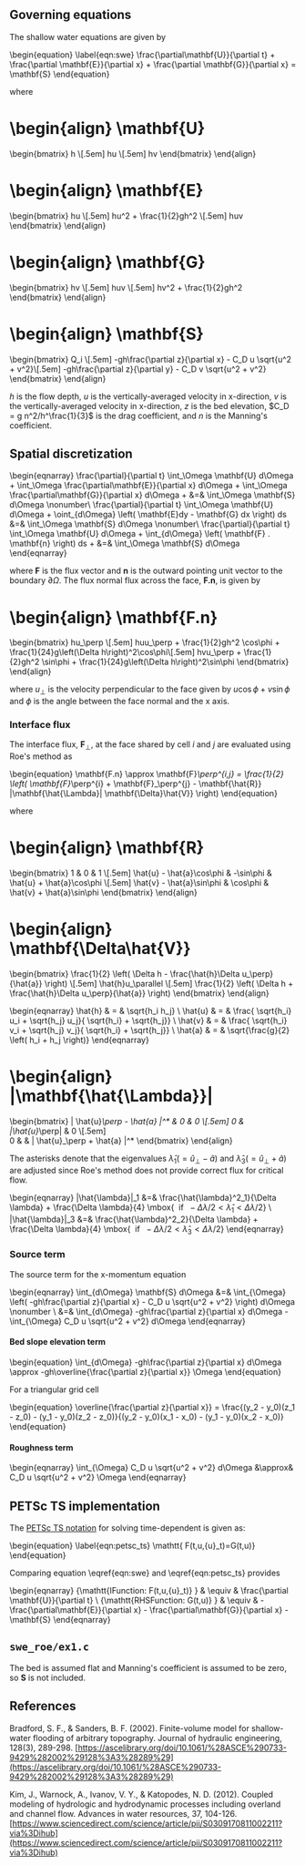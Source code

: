 

## Governing equations

The shallow water equations are given by

\begin{equation}
\label{eqn:swe}
\frac{\partial\mathbf{U}}{\partial t} + \frac{\partial \mathbf{E}}{\partial x} + \frac{\partial \mathbf{G}}{\partial x} = \mathbf{S}
\end{equation}

where 

\begin{align}
  \mathbf{U}
  =
  \begin{bmatrix}
  h \\[.5em]
  hu \\[.5em]
  hv
  \end{bmatrix}
\end{align}

\begin{align}
  \mathbf{E}
  =
  \begin{bmatrix}
  hu \\[.5em]
  hu^2 + \frac{1}{2}gh^2 \\[.5em]
  huv
  \end{bmatrix}
\end{align}

\begin{align}
  \mathbf{G}
  =
  \begin{bmatrix}
  hv \\[.5em]
  huv \\[.5em]
  hv^2 + \frac{1}{2}gh^2
  \end{bmatrix}
\end{align}

\begin{align}
  \mathbf{S}
  =
  \begin{bmatrix}
  Q_i \\[.5em]
  -gh\frac{\partial z}{\partial x} - C_D u \sqrt{u^2 + v^2}\\[.5em]
  -gh\frac{\partial z}{\partial y} - C_D v \sqrt{u^2 + v^2}
  \end{bmatrix}
\end{align}

$h$ is the flow depth,
$u$ is the vertically-averaged velocity in x-direction,
$v$ is the vertically-averaged velocity in x-direction,
$z$ is the bed elevation,
$C_D = g n^2/h^\frac{1}{3}$ is the drag coefficient, and
$n$ is the Manning's coefficient.

## Spatial discretization

\begin{eqnarray}
\frac{\partial}{\partial t} \int_\Omega \mathbf{U} d\Omega + 
\int_\Omega \frac{\partial\mathbf{E}}{\partial x}  d\Omega + 
\int_\Omega \frac{\partial\mathbf{G}}{\partial x}  d\Omega +  &=&
\int_\Omega \mathbf{S} d\Omega \nonumber\\
\frac{\partial}{\partial t} \int_\Omega \mathbf{U} d\Omega + 
\oint_{d\Omega} \left( \mathbf{E}dy  - \mathbf{G} dx \right) ds &=&
\int_\Omega \mathbf{S} d\Omega \nonumber\\
 \frac{\partial}{\partial t} \int_\Omega \mathbf{U} d\Omega + 
\int_{d\Omega} \left( \mathbf{F} . \mathbf{n} \right) ds +  &=&
\int_\Omega \mathbf{S} d\Omega
\end{eqnarray}

where $\mathbf{F}$ is the flux vector and
$\mathbf{n}$ is the outward pointing unit vector to the boundary $\partial\Omega$. 
The flux normal flux across the face, $\mathbf{F.n}$, is given by

\begin{align}
  \mathbf{F.n}
  =
  \begin{bmatrix}
  hu_\perp  \\[.5em]
  huu_\perp + \frac{1}{2}gh^2 \cos\phi + \frac{1}{24}g\left(\Delta h\right)^2\cos\phi\\[.5em]
  hvu_\perp + \frac{1}{2}gh^2 \sin\phi + \frac{1}{24}g\left(\Delta h\right)^2\sin\phi
  \end{bmatrix}
\end{align}

where $u_\perp$ is the velocity perpendicular to the face given by $u \cos\phi + v \sin\phi$ and
$\phi$ is the angle between the face normal and the x axis.


### Interface flux
The interface flux, $\mathbf{F}_\perp$, at the face shared by cell $i$ and $j$ are evaluated using Roe's method as 

\begin{equation}
\mathbf{F.n} \approx \mathbf{F}_\perp^{i,j} =
\frac{1}{2} \left( \mathbf{F}_\perp^{i} + \mathbf{F}_\perp^{j} - \mathbf{\hat{R}} |\mathbf{\hat{\Lambda}| \mathbf{\Delta}\hat{V}} \right)
\end{equation}

where

\begin{align}
  \mathbf{R}
  =
  \begin{bmatrix}
  1 & 0 & 1  \\[.5em]
  \hat{u} - \hat{a}\cos\phi & -\sin\phi & \hat{u} + \hat{a}\cos\phi  \\[.5em]
  \hat{v} - \hat{a}\sin\phi &  \cos\phi & \hat{v} + \hat{a}\sin\phi
  \end{bmatrix}
\end{align}

\begin{align}
  \mathbf{\Delta\hat{V}}
  =
  \begin{bmatrix}
  \frac{1}{2} \left( \Delta h - \frac{\hat{h}\Delta u_\perp}{\hat{a}} \right) \\[.5em]
  \hat{h}u_\parallel \\[.5em]
  \frac{1}{2} \left( \Delta h + \frac{\hat{h}\Delta u_\perp}{\hat{a}} \right)
  \end{bmatrix}
\end{align}

\begin{eqnarray}
  \hat{h} & = & \sqrt{h_i h_j} \\
  \hat{u} & = & \frac{ \sqrt{h_i} u_i + \sqrt{h_j} u_j}{ \sqrt{h_i} + \sqrt{h_j}} \\
  \hat{v} & = & \frac{ \sqrt{h_i} v_i + \sqrt{h_j} v_j}{ \sqrt{h_i} + \sqrt{h_j}} \\
  \hat{a} & = & \sqrt{\frac{g}{2} \left( h_i + h_j \right)}
\end{eqnarray}

\begin{align}
  |\mathbf{\hat{\Lambda}}|
  =
  \begin{bmatrix}
  | \hat{u}_\perp - \hat{a} |^* & 0 & 0  \\[.5em]
  0                                     & |\hat{u}_\perp| & 0 \\[.5em]  
  0                                     &                         & | \hat{u}_\perp + \hat{a} |^* 
  \end{bmatrix}
\end{align}

The asterisks denote that the eigenvalues 
$\hat{\lambda}_1 (= \hat{u}_\perp - \hat{a} )$ and
$\hat{\lambda}_3 (= \hat{u}_\perp + \hat{a})$ 
are adjusted since Roe's method does not provide correct flux for critical flow.

\begin{eqnarray}
  |\hat{\lambda}|_1 &=& \frac{\hat{\lambda}^2_1}{\Delta \lambda} + \frac{\Delta \lambda}{4} \mbox{$~$ if $~ -\Delta \lambda/2 < \hat{\lambda}_1 < \Delta \lambda/2$} \\
  |\hat{\lambda}|_3 &=& \frac{\hat{\lambda}^2_2}{\Delta \lambda} + \frac{\Delta \lambda}{4} \mbox{$~$ if $~ -\Delta \lambda/2 < \hat{\lambda}_3 < \Delta \lambda/2$}
\end{eqnarray}
 
### Source term

The source term for the x-momentum equation

\begin{eqnarray}
\int_{d\Omega} \mathbf{S} d\Omega &=& \int_{\Omega} \left( -gh\frac{\partial z}{\partial x} - C_D u \sqrt{u^2 + v^2} \right) d\Omega \nonumber \\
&=& \int_{d\Omega}  -gh\frac{\partial z}{\partial x} d\Omega - \int_{\Omega} C_D u \sqrt{u^2 + v^2}  d\Omega 
\end{eqnarray}

#### Bed slope elevation term

\begin{equation}
\int_{d\Omega}  -gh\frac{\partial z}{\partial x} d\Omega \approx -gh\overline{\frac{\partial z}{\partial x}} \Omega
\end{equation}

For a triangular grid cell

\begin{equation}
\overline{\frac{\partial z}{\partial x}}  = \frac{(y_2 - y_0)(z_1 - z_0) - (y_1 - y_0)(z_2 - z_0)}{(y_2 - y_0)(x_1 - x_0) - (y_1 - y_0)(x_2 - x_0)}
\end{equation}

#### Roughness term

\begin{eqnarray}
\int_{\Omega} C_D u \sqrt{u^2 + v^2}  d\Omega  &\approx& C_D u \sqrt{u^2 + v^2} \Omega
\end{eqnarray}

## PETSc TS implementation

The [PETSc TS notation](https://petsc.org/release/docs/manual/ts/) for solving time-dependent is given as:

\begin{equation}
\label{eqn:petsc_ts}
\mathtt{ F(t,u,{u}_t)=G(t,u)}
\end{equation}

Comparing equation \eqref{eqn:swe} and \eqref{eqn:petsc_ts} provides

\begin{eqnarray}
{\mathtt{IFunction:  F(t,u,{u}_t)}  } & \equiv & \frac{\partial \mathbf{U}}{\partial t} \\
{\mathtt{RHSFunction:  G(t,u)}  } & \equiv & -\frac{\partial\mathbf{E}}{\partial x} - \frac{\partial\mathbf{G}}{\partial x} - \mathbf{S}
\end{eqnarray}

## `swe_roe/ex1.c`

The bed is assumed flat and Manning's coefficient is assumed to be zero, so $\mathbf{S}$ is not included.


## References
Bradford, S. F., & Sanders, B. F. (2002). Finite-volume model for shallow-water
flooding of arbitrary topography. Journal of hydraulic engineering, 128(3), 289-298.
[https://ascelibrary.org/doi/10.1061/%28ASCE%290733-9429%282002%29128%3A3%28289%29](https://ascelibrary.org/doi/10.1061/%28ASCE%290733-9429%282002%29128%3A3%28289%29)

Kim, J., Warnock, A., Ivanov, V. Y., & Katopodes, N. D. (2012).
Coupled modeling of hydrologic and hydrodynamic processes including
overland and channel flow. Advances in water resources, 37, 104-126.
[https://www.sciencedirect.com/science/article/pii/S0309170811002211?via%3Dihub](https://www.sciencedirect.com/science/article/pii/S0309170811002211?via%3Dihub)



